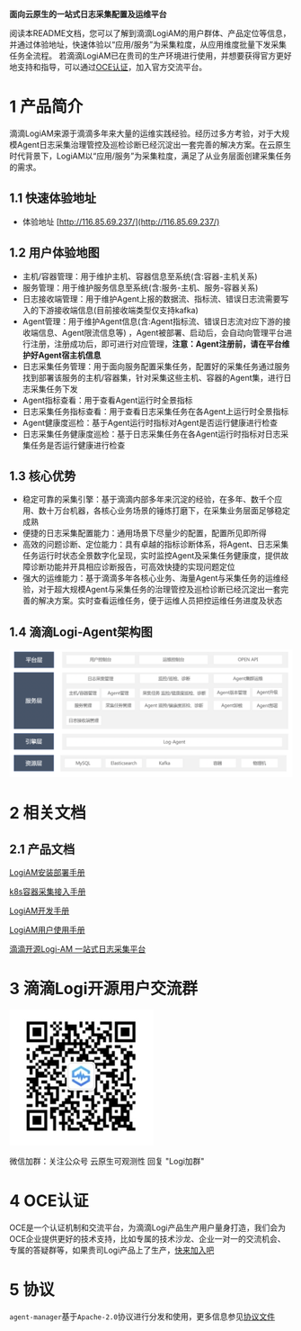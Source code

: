 **面向云原生的一站式日志采集配置及运维平台**

阅读本README文档，您可以了解到滴滴LogiAM的用户群体、产品定位等信息，并通过体验地址，快速体验以“应用/服务”为采集粒度，从应用维度批量下发采集任务全流程。
若滴滴LogiAM已在贵司的生产环境进行使用，并想要获得官方更好地支持和指导，可以通过[OCE认证](http://obsuite.didiyun.com/open/openAuth)，加入官方交流平台。

# 1 产品简介

滴滴LogiAM来源于滴滴多年来大量的运维实践经验。经历过多方考验，对于大规模Agent日志采集治理管控及巡检诊断已经沉淀出一套完善的解决方案。在云原生时代背景下，LogiAM以“应用/服务”为采集粒度，满足了从业务层面创建采集任务的需求。

## 1.1 快速体验地址

- 体验地址 [http://116.85.69.237/](http://116.85.69.237/) 

## 1.2 用户体验地图

- 主机/容器管理：用于维护主机、容器信息至系统(含:容器-主机关系)
- 服务管理：用于维护服务信息至系统(含:服务-主机、服务-容器关系)
- 日志接收端管理：用于维护Agent上报的数据流、指标流、错误日志流需要写入的下游接收端信息(目前接收端类型仅支持kafka)
- Agent管理：用于维护Agent信息(含:Agent指标流、错误日志流对应下游的接收端信息、Agent限流信息等) ，Agent被部署、启动后，会自动向管理平台进行注册，注册成功后，即可进行对应管理，**注意：Agent注册前，请在平台维护好Agent宿主机信息**
- 日志采集任务管理：用于面向服务配置采集任务，配置好的采集任务通过服务找到部署该服务的主机/容器集，针对采集这些主机、容器的Agent集，进行日志采集任务下发 
- Agent指标查看：用于查看Agent运行时全景指标
- 日志采集任务指标查看：用于查看日志采集任务在各Agent上运行时全景指标
-  Agent健康度巡检：基于Agent运行时指标对Agent是否运行健康进行检查
- 日志采集任务健康度巡检：基于日志采集任务在各Agent运行时指标对日志采集任务是否运行健康进行检查

## 1.3 核心优势

- 稳定可靠的采集引擎：基于滴滴内部多年来沉淀的经验，在多年、数千个应用、数十万台机器，各核心业务场景的锤炼打磨下，在采集业务层面足够稳定成熟
- 便捷的日志采集配置能力：通用场景下尽量少的配置，配置所见即所得
- 高效的问题诊断、定位能力：具有卓越的指标诊断体系，将Agent、日志采集任务运行时状态全景数字化呈现，实时监控Agent及采集任务健康度，提供故障诊断功能并开具相应诊断报告，可高效快捷的实现问题定位
- 强大的运维能力：基于滴滴多年各核心业务、海量Agent与采集任务的运维经验，对于超大规模Agent与采集任务的治理管控及巡检诊断已经沉淀出一套完善的解决方案。实时查看运维任务，便于运维人员把控运维任务进度及状态

## 1.4 滴滴Logi-Agent架构图

![架构图](./doc/assets/架构图.png)

# 2 相关文档
## 2.1 产品文档

[LogiAM安装部署手册](doc/LogiAM安装部署手册.md)

[k8s容器采集接入手册](doc/k8s容器采集接入手册.md)

[LogiAM开发手册](doc/LogiAM开发手册.md)

[LogiAM用户使用手册](doc/user_guide/user_guide_cn.md)

[滴滴开源Logi-AM 一站式日志采集平台](doc/滴滴开源Logi-AM%20一站式日志采集平台.md)

# 3 滴滴Logi开源用户交流群

![logi开源用户交流群](doc/assets/logi开源用户交流群.png)

微信加群：关注公众号 云原生可观测性 回复 "Logi加群"

# 4 OCE认证

OCE是一个认证机制和交流平台，为滴滴Logi产品生产用户量身打造，我们会为OCE企业提供更好的技术支持，比如专属的技术沙龙、企业一对一的交流机会、专属的答疑群等，如果贵司Logi产品上了生产，[快来加入吧](http://obsuite.didiyun.com/open/openAuth)

# 5 协议

`agent-manager`基于`Apache-2.0`协议进行分发和使用，更多信息参见[协议文件](LICENSE)


